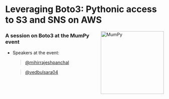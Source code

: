 # Leveraging Boto3: Pythonic access to S3 and SNS on AWS
<img align="right" width=200px height=200px alt="MumPy" src="https://pbs.twimg.com/media/GESdvumaEAAA2vf.jpg">

### A session on Boto3 at the MumPy event

- Speakers at the event:
  > [@mihirrajeshpanchal](https://github.com/MihirRajeshPanchal/)
  
  > [@vedbulsara04](https://github.com/vedbulsara04)
  
